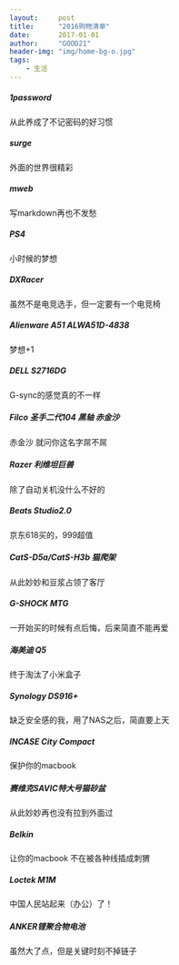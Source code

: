 ```yaml
---
layout:     post
title:      "2016购物清单"
date:       2017-01-01
author:     "GOOD21"
header-img: "img/home-bg-o.jpg"
tags:
    - 生活
---
```


##### 1password
从此养成了不记密码的好习惯

##### surge 
外面的世界很精彩
##### mweb 
写markdown再也不发愁


##### PS4
小时候的梦想
##### DXRacer
虽然不是电竞选手，但一定要有一个电竞椅
##### Alienware A51 ALWA51D-4838
梦想+1
##### DELL S2716DG 
G-sync的感觉真的不一样
##### Filco 圣手二代104 黑轴 赤金沙 
赤金沙 就问你这名字屌不屌
##### Razer 利维坦巨兽 
除了自动关机没什么不好的
##### Beats Studio2.0
京东618买的，999超值
##### CatS-D5a/CatS-H3b 猫爬架
从此妙妙和豆浆占领了客厅
##### G-SHOCK MTG 
一开始买的时候有点后悔，后来简直不能再爱
##### 海美迪 Q5 
终于淘汰了小米盒子
##### Synology DS916+
缺乏安全感的我，用了NAS之后，简直要上天 
##### INCASE City Compact
保护你的macbook
##### 赛维克SAVIC特大号猫砂盆
从此妙妙再也没有拉到外面过
##### Belkin 
让你的macbook 不在被各种线插成刺猬
##### Loctek M1M 
中国人民站起来（办公）了！
##### ANKER锂聚合物电池
虽然大了点，但是关键时刻不掉链子

